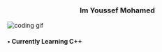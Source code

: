 <h3 align = "center">
  Im Youssef Mohamed
</h3>

<img align="center" src="https://cdn.dribbble.com/users/1059583/screenshots/4171367/media/34e69eb61a7bd8dea1c957a8b82605a7.gif" alt="coding gif">

<h4>
  <bold>
    • Currently Learning C++
  </bold>
</h4>
